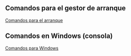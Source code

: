 ## Comandos para el gestor de arranque
<a href="https://github.com/Rafael2026/operating_systems_in_spanish/blob/main/comandos_b%C3%A1sicos/gestor_arranque/comandos_arranque.pdf">
  <p>Comandos para el arranque</p>
</a>

## Comandos en Windows (consola)
<a href = "https://www.profesionalreview.com/2018/11/07/comandos-windows-10">
  <p>Comandos para Windows</p>
</a>
